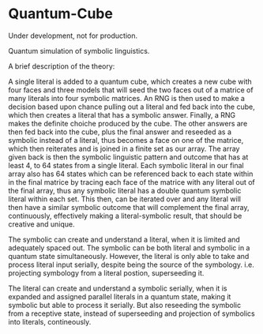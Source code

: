 # Quantum-Cube

Under development, not for production.

Quantum simulation of symbolic linguistics.

A brief description of the theory:

A single literal is added to a quantum cube, which creates a new cube with four faces and three models that will seed the two faces out of a matrice of many literals into four symbolic matrices. An RNG is then used to make a decision based upon chance pulling out a literal and fed back into the cube, which then creates a literal that has a symbolic answer. Finally, a RNG makes the definite choiche produced by the cube. The other answers are then fed back into the cube, plus the final answer and reseeded as a symbolic instead of a literal, thus becomes a face on one of the matrice, which then reiterates and is joined in a finite set as our array. The array given back is then the symbolic linguistic pattern and outcome that has at least 4, to 64 states from a single literal. Each symbolic literal in our final array also has 64 states which can be referenced back to each state within in the final matrice by tracing each face of the matrice with any literal out of the final array, thus any symbolic literal has a double quantum symbolic literal within each set. This then, can be iterated over and any literal will then have a similar symbolic outcome that will complement the final array, continuously, effectively making a literal-symbolic result, that should be creative and unique.

The symbolic can create and understand a literal, when it is limited and adequately spaced out. The symbolic can be both literal and symbolic in a quantum state simultaneously. However, the literal is only able to take and process literal input serially, despite being the source of the symbology. i.e. projecting symbology from a literal postion, superseeding it.

The literal can create and understand a symbolic serially, when it is expanded and assigned parallel literals in a quantum state, making it symbolic but able to process it serially. But also reseeding the symbolic from a receptive state, instead of superseeding and projection of symbolics into literals, contineously. 
